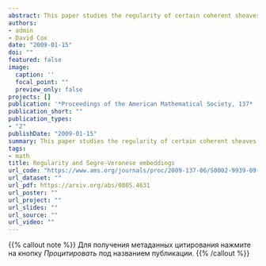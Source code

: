 ```yaml
---
abstract: This paper studies the regularity of certain coherent sheaves that arise naturally from Segre-Veronese embeddings of a product of projective spaces. We give an explicit formula for the regularity of these sheaves and show that their regularity is subadditive. We then apply our results to study the Tate resolutions of these sheaves.
authors:
- admin
- David Cox
date: "2009-01-15"
doi: ""
featured: false
image:
  caption: ''
  focal_point: ""
  preview_only: false
projects: []
publication: '*Proceedings of the American Mathematical Society, 137* (2009)'
publication_short: ""
publication_types:
- "2"
publishDate: "2009-01-15"
summary: This paper studies the regularity of certain coherent sheaves that arise naturally from Segre-Veronese embeddings of a product of projective spaces. We give an explicit formula for the regularity of these sheaves and show that their regularity is subadditive. We then apply our results to study the Tate resolutions of these sheaves.
tags:
- math
title: Regularity and Segre-Veronese embeddings
url_code: "https://www.ams.org/journals/proc/2009-137-06/S0002-9939-09-09783-4/"
url_dataset: ""
url_pdf: https://arxiv.org/abs/0805.4631
url_poster: ""
url_project: ""
url_slides: ""
url_source: ""
url_video: ""
---
```


{{% callout note %}}
Для получения метаданных цитирования нажмите на кнопку *Процитировать* под названием публикации.
{{% /callout %}}


